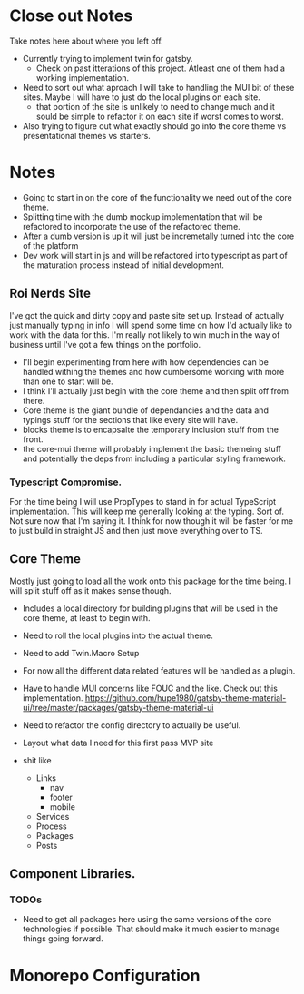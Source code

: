 # Close out Notes

Take notes here about where you left off.

- Currently trying to implement twin for gatsby.
  - Check on past itterations of this project. Atleast one of them had a working implementation.
- Need to sort out what aproach I will take to handling the MUI bit of these sites. Maybe I will have to just do the local plugins on each site.
  - that portion of the site is unlikely to need to change much and it sould be simple to refactor it on each site if worst comes to worst.
- Also trying to figure out what exactly should go into the core theme vs presentational themes vs starters.

# Notes

- Going to start in on the core of the functionality we need out of the core theme.
- Splitting time with the dumb mockup implementation that will be refactored to incorporate the use of the refactored theme.
- After a dumb version is up it will just be incremetally turned into the core of the platform
- Dev work will start in js and will be refactored into typescript as part of the maturation process instead of initial development.

## Roi Nerds Site

I've got the quick and dirty copy and paste site set up. Instead of actually just manually typing in info I will spend some time on how I'd actually like to work with the data for this. I'm really not likely to win much in the way of business until I've got a few things on the portfolio.

- I'll begin experimenting from here with how dependencies can be handled withing the themes and how cumbersome working with more than one to start will be.
- I think I'll actually just begin with the core theme and then split off from there.
- Core theme is the giant bundle of dependancies and the data and typings stuff for the sections that like every site will have.
- blocks theme is to encapsalte the temporary inclusion stuff from the front.
- the core-mui theme will probably implement the basic themeing stuff and potentially the deps from including a particular styling framework.

### Typescript Compromise.

For the time being I will use PropTypes to stand in for actual TypeScript implementation. This will keep me generally looking at the typing. Sort of. Not sure now that I'm saying it. I think for now though it will be faster for me to just build in straight JS and then just move everything over to TS.

## Core Theme

Mostly just going to load all the work onto this package for the time being. I will split stuff off as it makes sense though.

- Includes a local directory for building plugins that will be used in the core theme, at least to begin with.
- Need to roll the local plugins into the actual theme.
- Need to add Twin.Macro Setup
- For now all the different data related features will be handled as a plugin.
- Have to handle MUI concerns like FOUC and the like. Check out this implementation.
  https://github.com/hupe1980/gatsby-theme-material-ui/tree/master/packages/gatsby-theme-material-ui

- Need to refactor the config directory to actually be useful.
- Layout what data I need for this first pass MVP site
- shit like
  - Links
    - nav
    - footer
    - mobile
  - Services
  - Process
  - Packages
  - Posts

## Component Libraries.

### TODOs

- Need to get all packages here using the same versions of the core technologies if possible. That should make it much easier to manage things going forward.

# Monorepo Configuration
